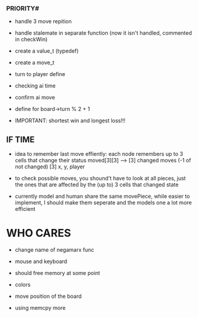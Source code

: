 ### PRIORITY# ##
- handle 3 move repition

- handle stalemate in separate function (now it isn't handled, commented in checkWin)

- create a value_t (typedef)
- create a move_t

- turn to player define

- checking ai time

- confirm ai move

- define for board->turn % 2 + 1

- IMPORTANT: shortest win and longest loss!!!

## IF TIME ##
- idea to remember last move effiently: each node remembers up to 3 cells that change their status 
    moved[3][3] --> [3] changed moves (-1 of not changed)
                    [3] x, y, player
- to check possible moves, you shound't have to look at all pieces, just the ones that are affected by the (up to) 3 cells that changed state

- currently model and human share the same movePiece, while easier to implement, I should make them seperate and the models one a lot more efficient


# WHO CARES #
- change name of negamarx func

- mouse and keyboard

- should free memory at some point

- colors

- move position of the board

- using memcpy more